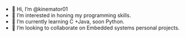 - 👋 Hi, I’m @kinemator01
- 👀 I’m interested in honing my programming skills.
- 🌱 I’m currently learning C +Java, soon Python.
- 💞️ I’m looking to collaborate on Embedded systems personal projects.


<!---
kinemator01/kinemator01 is a ✨ special ✨ repository because its `README.md` (this file) appears on your GitHub profile.
You can click the Preview link to take a look at your changes.
--->
